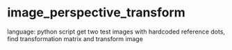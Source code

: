 # image_perspective_transform
language: python
script get two test images with hardcoded reference dots, find transformation matrix and transform image
